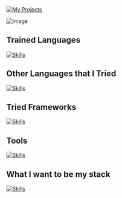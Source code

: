   
<a href="https://github.com/anuraghazra/github-readme-stats">
<img align="top" alt="My Projects" src="https://github-readme-stats.vercel.app/api/top-langs/?username=MiauDona&layout=pie&hide_border=true&langs_count=10&size_weight=0.5&count_weight=0.5&theme=midnight-purple">
<!--<img align="center" alt="Stats" src="https://github-readme-stats.vercel.app/api?username=MiauDona&show_icons=true&include_all_commits=true&hide_border=true&number_format=long&show=reviews&theme=midnight-purple"> -->
</a>

 ![Image](https://count.getloli.com/@MiauDona?name=MiauDona&theme=booru-lewd&padding=7&offset=0&align=top&scale=1.6&pixelated=1&darkmode=auto&prefix=0) 
 <a href="https://github.com/anuraghazra/github-readme-stats"></a> 

## Trained Languages
 [![Skills](https://skillicons.dev/icons?i=html,css,java,mysql)](https://skillicons.dev)

## Other Languages that I Tried
  [![Skills](https://skillicons.dev/icons?i=rust,js,php,powershell,bash)](https://skillicons.dev)

## Tried Frameworks
 [![Skills](https://skillicons.dev/icons?i=astro,ts,tauri,tailwind)](https://skillicons.dev)

## Tools
 [![Skills](https://skillicons.dev/icons?i=git,docker,ubuntu,figma,vscode,windows)](https://skillicons.dev)

 ## What I want to be my stack
 [![Skills](https://skillicons.dev/icons?i=rust,ts,tauri,figma,vscode,mysql,git)](https://skillicons.dev)

